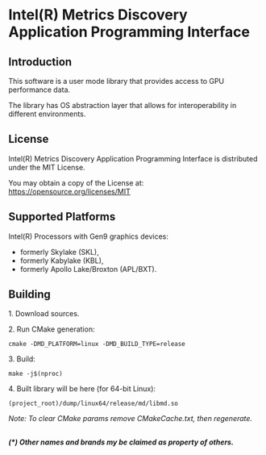 # Intel(R) Metrics Discovery Application Programming Interface

## Introduction

This software is a user mode library that provides access to GPU performance data.

The library has OS abstraction layer that allows for interoperability in different environments.

## License

Intel(R) Metrics Discovery Application Programming Interface is distributed under the MIT License.

You may obtain a copy of the License at:
https://opensource.org/licenses/MIT

## Supported Platforms

Intel(R) Processors with Gen9 graphics devices:
- formerly Skylake (SKL),
- formerly Kabylake (KBL),
- formerly Apollo Lake/Broxton (APL/BXT).

## Building

1\. Download sources.

2\. Run CMake generation:

```shell
cmake -DMD_PLATFORM=linux -DMD_BUILD_TYPE=release
```

3\. Build:

```shell
make -j$(nproc)
```
4\. Built library will be here (for 64-bit Linux):

```shell
(project_root)/dump/linux64/release/md/libmd.so
```

*Note: To clear CMake params remove CMakeCache.txt, then regenerate.*

##
___(*) Other names and brands my be claimed as property of others.___
